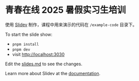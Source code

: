 # 青春在线 2025 暑假实习生培训

使用 [Slidev](https://sli.dev/) 制作，课程中用来演示的代码在 `/example-code` 目录下。

To start the slide show:

- `pnpm install`
- `pnpm dev`
- visit <http://localhost:3030>

Edit the [slides.md](./slides.md) to see the changes.

Learn more about Slidev at the [documentation](https://sli.dev/).
